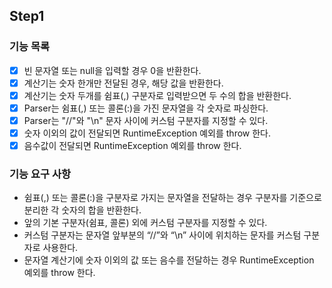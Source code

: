 ## Step1

### 기능 목록
- [x] 빈 문자열 또는 null을 입력할 경우 0을 반환한다.
- [x] 계산기는 숫자 한개만 전달된 경우, 해당 값을 반환한다.
- [x] 계산기는 숫자 두개를 쉼표(,) 구분자로 입력받으면 두 수의 합을 반환한다.
- [x] Parser는 쉼표(,) 또는 콜론(:)을 가진 문자열을 각 숫자로 파싱한다.
- [x] Parser는 "//"와 "\n" 문자 사이에 커스텀 구분자를 지정할 수 있다.
- [x] 숫자 이외의 값이 전달되면 RuntimeException 예외를 throw 한다.
- [x] 음수값이 전달되면 RuntimeException 예외를 throw 한다.

### 기능 요구 사항
- 쉼표(,) 또는 콜론(:)을 구분자로 가지는 문자열을 전달하는 경우 구분자를 기준으로 분리한 각 숫자의 합을 반환한다.
- 앞의 기본 구분자(쉼표, 콜론) 외에 커스텀 구분자를 지정할 수 있다. 
- 커스텀 구분자는 문자열 앞부분의 “//”와 “\n” 사이에 위치하는 문자를 커스텀 구분자로 사용한다.
- 문자열 계산기에 숫자 이외의 값 또는 음수를 전달하는 경우 RuntimeException 예외를 throw 한다.